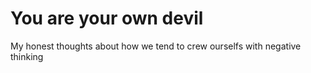 # You are your own devil
 My honest thoughts about how  we tend to crew ourselfs with negative thinking

